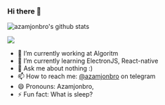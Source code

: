 ### Hi there 👋

![azamjonbro's github stats](https://github-readme-stats.vercel.app/api?username=azamjonbro&show_icons=true&theme=default)

![](https://komarev.com/ghpvc/?username=azamjonbro&color=blue&theme=onedark)

- 🔭 I’m currently working at Algoritm
- 🌱 I’m currently learning ElectronJS, React-native
- 💬 Ask me about nothing :)
- 📫 How to reach me: [@azamjonbro](https://t.me/Azamjonbro_news) on telegram
- 😄 Pronouns: Azamjonbro,
- ⚡ Fun fact: What is sleep?

<a href="https://github.com/azamjonbro">
<!--   <img src="https://spotify-readme-vodiylik.vercel.app/api?scan=true&theme=light&spin=0" alt="Current Spotify Song"> -->
</a>
